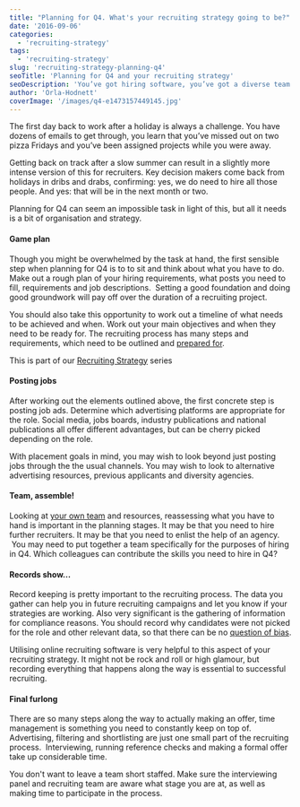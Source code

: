 ```yaml
---
title: "Planning for Q4. What's your recruiting strategy going to be?"
date: '2016-09-06'
categories:
  - 'recruiting-strategy'
tags:
  - 'recruiting-strategy'
slug: 'recruiting-strategy-planning-q4'
seoTitle: 'Planning for Q4 and your recruiting strategy'
seoDescription: 'You’ve got hiring software, you’ve got a diverse team and you’ve got your budget for Q4. But, what next for your recruiting strategy?'
author: 'Orla-Hodnett'
coverImage: '/images/q4-e1473157449145.jpg'
---
```


The first day back to work after a holiday is always a challenge. You have dozens of emails to get through, you learn that you’ve missed out on two pizza Fridays and you’ve been assigned projects while you were away.

Getting back on track after a slow summer can result in a slightly more intense version of this for recruiters. Key decision makers come back from holidays in dribs and drabs, confirming: yes, we do need to hire all those people. And yes: that will be in the next month or two.

Planning for Q4 can seem an impossible task in light of this, but all it needs is a bit of organisation and strategy.

#### Game plan

Though you might be overwhelmed by the task at hand, the first sensible step when planning for Q4 is to to sit and think about what you have to do. Make out a rough plan of your hiring requirements, what posts you need to fill, requirements and job descriptions.  Setting a good foundation and doing good groundwork will pay off over the duration of a recruiting project.

You should also take this opportunity to work out a timeline of what needs to be achieved and when. Work out your main objectives and when they need to be ready for. The recruiting process has many steps and requirements, which need to be outlined and [prepared for](http://www.eremedia.com/ere/the-20-principles-of-strategic-recruiting/).

This is part of our [Recruiting Strategy](http://hirehive.io/recruiting-strategy/ 'Recruiting Strategy') series

#### Posting jobs

After working out the elements outlined above, the first concrete step is posting job ads. Determine which advertising platforms are appropriate for the role. Social media, jobs boards, industry publications and national publications all offer different advantages, but can be cherry picked depending on the role.

With placement goals in mind, you may wish to look beyond just posting jobs through the the usual channels. You may wish to look to alternative advertising resources, previous applicants and diversity agencies.

#### Team, assemble!

Looking at [your own team](http://hirehive.io/blog/how-to-get-the-best-out-of-a-small-hr-team/) and resources, reassessing what you have to hand is important in the planning stages. It may be that you need to hire further recruiters. It may be that you need to enlist the help of an agency.  You may need to put together a team specifically for the purposes of hiring in Q4. Which colleagues can contribute the skills you need to hire in Q4?

#### Records show...

Record keeping is pretty important to the recruiting process. The data you gather can help you in future recruiting campaigns and let you know if your strategies are working. Also very significant is the gathering of information for compliance reasons. You should record why candidates were not picked for the role and other relevant data, so that there can be no [question of bias](http://hirehive.io/blog/eeoc-compliance/).

Utilising online recruiting software is very helpful to this aspect of your recruiting strategy. It might not be rock and roll or high glamour, but recording everything that happens along the way is essential to successful recruiting.

#### Final furlong

There are so many steps along the way to actually making an offer, time management is something you need to constantly keep on top of. Advertising, filtering and shortlisting are just one small part of the recruiting process.  Interviewing, running reference checks and making a formal offer take up considerable time.

You don't want to leave a team short staffed. Make sure the interviewing panel and recruiting team are aware what stage you are at, as well as making time to participate in the process.
